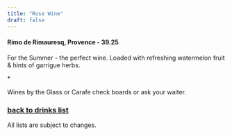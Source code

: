 ```yaml
---
title: "Rose Wine"
draft: false
---
```

<!-- Drinks - Rose wine tile -->
<div class="tile drinks-menu-tile">

  <h4>Rimo de Rimauresq, Provence - 39.25</h4>
  <p>For the Summer - the perfect wine. Loaded with refreshing watermelon fruit & hints of garrigue herbs.</p>

  <p>*</p>

  <p>Wines by the Glass or Carafe check boards or ask your waiter.</p>

  <a href="/drinks"><h3>back to drinks list</h3></a>

  <p>All lists are subject to changes.</p>

</div>
